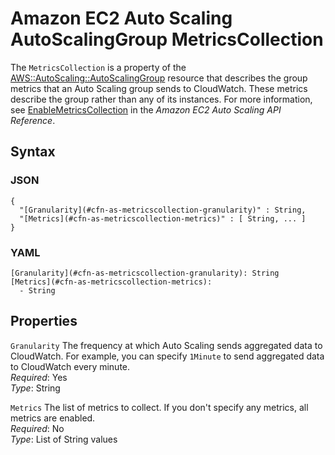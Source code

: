 # Amazon EC2 Auto Scaling AutoScalingGroup MetricsCollection<a name="aws-properties-as-metricscollection"></a>

The `MetricsCollection` is a property of the [AWS::AutoScaling::AutoScalingGroup](aws-properties-as-group.md) resource that describes the group metrics that an Auto Scaling group sends to CloudWatch\. These metrics describe the group rather than any of its instances\. For more information, see [EnableMetricsCollection](https://docs.aws.amazon.com/autoscaling/ec2/APIReference/API_EnableMetricsCollection.html) in the *Amazon EC2 Auto Scaling API Reference*\.

## Syntax<a name="w4ab1c21c14d131b5"></a>

### JSON<a name="aws-properties-as-metricscollection-syntax.json"></a>

```
{
  "[Granularity](#cfn-as-metricscollection-granularity)" : String,
  "[Metrics](#cfn-as-metricscollection-metrics)" : [ String, ... ]
}
```

### YAML<a name="aws-properties-as-metricscollection-syntax.yaml"></a>

```
[Granularity](#cfn-as-metricscollection-granularity): String
[Metrics](#cfn-as-metricscollection-metrics):
  - String
```

## Properties<a name="w4ab1c21c14d131b7"></a>

`Granularity`  <a name="cfn-as-metricscollection-granularity"></a>
The frequency at which Auto Scaling sends aggregated data to CloudWatch\. For example, you can specify `1Minute` to send aggregated data to CloudWatch every minute\.  
*Required*: Yes  
*Type*: String

`Metrics`  <a name="cfn-as-metricscollection-metrics"></a>
The list of metrics to collect\. If you don't specify any metrics, all metrics are enabled\.  
*Required*: No  
*Type*: List of String values